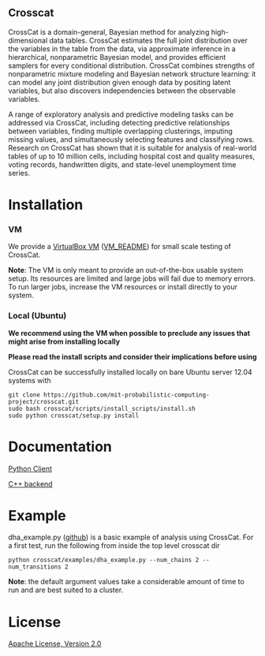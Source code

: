 Crosscat
--------------

CrossCat is a domain-general, Bayesian method for analyzing high-dimensional data tables. CrossCat estimates the full joint distribution over the variables in the table from the data, via approximate inference in a hierarchical, nonparametric Bayesian model, and provides efficient samplers for every conditional distribution. CrossCat combines strengths of nonparametric mixture modeling and Bayesian network structure learning: it can model any joint distribution given enough data by positing latent variables, but also discovers independencies between the observable variables.

A range of exploratory analysis and predictive modeling tasks can be addressed via CrossCat, including detecting predictive relationships between variables, finding multiple overlapping clusterings, imputing missing values, and simultaneously selecting features and classifying rows. Research on CrossCat has shown that it is suitable for analysis of real-world tables of up to 10 million cells, including hospital cost and quality measures, voting records, handwritten digits, and state-level unemployment time series.

# Installation

### VM

We provide a [VirtualBox VM](https://docs.google.com/file/d/0B_x0H2s37jOVanBmYVJMWElPQWM/edit?usp=drive_web) ([VM_README](https://github.com/mit-probabilistic-computing-project/vm-install-crosscat/blob/master/VM_README.md)) for small scale testing of CrossCat.

**Note**: The VM is only meant to provide an out-of-the-box usable system setup.  Its resources are limited and large jobs will fail due to memory errors.  To run larger jobs, increase the VM resources or install directly to your system.

### Local (Ubuntu)

**We recommend using the VM when possible to preclude any issues that might arise from installing locally**

**Please read the install scripts and consider their implications before using**

CrossCat can be successfully installed locally on bare Ubuntu server 12.04 systems with

    git clone https://github.com/mit-probabilistic-computing-project/crosscat.git
    sudo bash crosscat/scripts/install_scripts/install.sh
    sudo python crosscat/setup.py install

# Documentation


[Python Client](https://docs.google.com/file/d/0B_CtKGJ4pH2TdmNRZkhmamg5aVU/edit?usp=drive_web)

[C++ backend](https://docs.google.com/file/d/0B_CtKGJ4pH2TeVo0Zk5IT3V6S0E/edit?usp=drive_web)

# Example

dha\_example.py ([github](https://github.com/mit-probabilistic-computing-project/crosscat/blob/master/examples/dha_example.py)) is a basic example of analysis using CrossCat.  For a first test, run the following from inside the top level crosscat dir

    python crosscat/examples/dha_example.py --num_chains 2 --num_transitions 2


**Note**: the default argument values take a considerable amount of time to run and are best suited to a cluster.

# License

[Apache License, Version 2.0](https://github.com/mit-probabilistic-computing-project/crosscat/blob/master/LICENSE)

